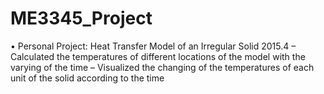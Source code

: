 # ME3345_Project
•	Personal Project: Heat Transfer Model of an Irregular Solid					 2015.4
– Calculated the temperatures of different locations of the model with the varying of the time
– Visualized the changing of the temperatures of each unit of the solid according to the time

